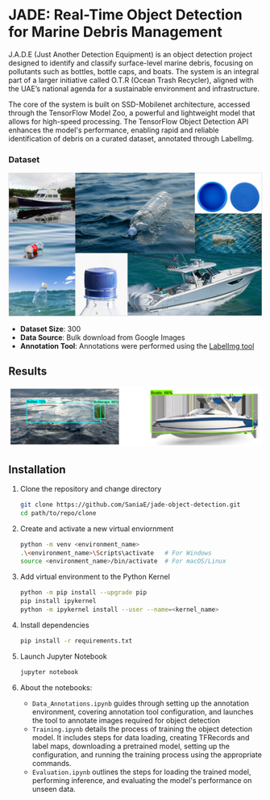 # JADE: Real-Time Object Detection for Marine Debris Management 

J.A.D.E (Just Another Detection Equipment) is an object detection project designed to identify and classify surface-level marine debris, focusing on pollutants such as bottles, bottle caps, and boats. The system is an integral part of a larger initiative called O.T.R (Ocean Trash Recycler), aligned with the UAE’s national agenda for a sustainable environment and infrastructure. 

The core of the system is built on SSD-Mobilenet architecture, accessed through the TensorFlow Model Zoo, a powerful and lightweight model that allows for high-speed processing. The TensorFlow Object Detection API enhances the model's performance, enabling rapid and reliable identification of debris on a curated dataset, annotated through LabelImg. 

### Dataset 

![dataset-sample](screenshots/dataset.png)

- **Dataset Size**: 300
- **Data Source**: Bulk download from Google Images
- **Annotation Tool**: Annotations were performed using the [LabelImg tool](https://github.com/HumanSignal/labelImg)

## Results
![results-preview](screenshots/results.png)

## Installation 

1. Clone the repository and change directory

    ```bash
    git clone https://github.com/SaniaE/jade-object-detection.git
    cd path/to/repo/clone
    ```
2. Create and activate a new virtual enviornment

    ```bash
    python -m venv <environment_name>
    .\<environment_name>\Scripts\activate   # For Windows
    source <environment_name>/bin/activate  # For macOS/Linux
    ```
3. Add virtual environment to the Python Kernel 

    ```bash
    python -m pip install --upgrade pip 
    pip install ipykernel 
    python -m ipykernel install --user --name=<kernel_name>
    ```
4. Install dependencies

    ```bash
    pip install -r requirements.txt
    ```
5. Launch Jupyter Notebook 

    ```bash
    jupyter notebook
    
6. About the notebooks:
    - `Data_Annotations.ipynb` guides through setting up the annotation environment, covering annotation tool configuration, and launches the tool to annotate images required for object detection
    - `Training.ipynb` details the process of training the object detection model. It includes steps for data loading, creating TFRecords and label maps, downloading a pretrained model, setting up the configuration, and running the training process using the appropriate commands. 
    - `Evaluation.ipynb` outlines the steps for loading the trained model, performing inference, and evaluating the model's performance on unseen data.
